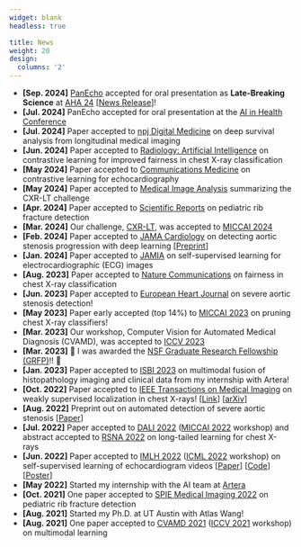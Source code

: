 ```yaml
---
widget: blank
headless: true

title: News
weight: 20
design:
  columns: '2'
---
```


* <b>[Sep. 2024]</b> [PanEcho](https://www.cards-lab.org/panecho) accepted for oral presentation as **Late-Breaking Science** at [AHA 24](https://professional.heart.org/en/meetings/scientific-sessions) [[News Release](https://newsroom.heart.org/news/ai-image-recognition-program-could-read-heart-images-faster-speed-care)]!
* <b>[Jul. 2024]</b> PanEcho accepted for oral presentation at the [AI in Health Conference](https://www.aihealthconference.com/)
* <b>[Jul. 2024]</b> Paper accepted to [npj Digital Medicine](https://www.nature.com/npjdigitalmed/) on deep survival analysis from longitudinal medical imaging
* <b>[Jun. 2024]</b> Paper accepted to [Radiology: Artificial Intelligence](https://pubs.rsna.org/journal/ai) on contrastive learning for improved fairness in chest X-ray classification
* <b>[May 2024]</b> Paper accepted to [Communications Medicine](https://www.nature.com/commsmed) on contrastive learning for echocardiography
* <b>[May 2024]</b> Paper accepted to [Medical Image Analysis](https://www.sciencedirect.com/journal/medical-image-analysis) summarizing the CXR-LT challenge
* <b>[Apr. 2024]</b> Paper accepted to [Scientific Reports](https://www.nature.com/srep/) on pediatric rib fracture detection
* <b>[Mar. 2024]</b> Our challenge, [CXR-LT](https://bionlplab.github.io/2024_MICCAI_CXRLT/), was accepted to [MICCAI 2024](https://conferences.miccai.org/2024/en/)
* <b>[Feb. 2024]</b> Paper accepted to [JAMA Cardiology](https://jamanetwork.com/journals/jamacardiology) on detecting aortic stenosis progression with deep learning [[Preprint](https://www.medrxiv.org/content/10.1101/2023.09.28.23296234v2)]
* <b>[Jan. 2024]</b> Paper accepted to [JAMIA](https://academic.oup.com/jamia) on self-supervised learning for electrocardiographic (ECG) images
* <b>[Aug. 2023]</b> Paper accepted to [Nature Communications](https://www.nature.com/ncomms/) on fairness in chest X-ray classification
* <b>[Jun. 2023]</b> Paper accepted to [European Heart Journal](https://academic.oup.com/eurheartj) on severe aortic stenosis detection!
* <b>[May 2023]</b> Paper early accepted (top 14%) to [MICCAI 2023](https://conferences.miccai.org/2023/en/) on pruning chest X-ray classifiers!
* <b>[Mar. 2023]</b> Our workshop, Computer Vision for Automated Medical Diagnosis (CVAMD), was accepted to [ICCV 2023](https://iccv2023.thecvf.com/)
* <b>[Mar. 2023]</b> :tada: I was awarded the [NSF Graduate Research Fellowship (GRFP)](https://www.nsfgrfp.org/)!! :tada:
* <b>[Jan. 2023]</b> Paper accepted to [ISBI 2023](http://2023.biomedicalimaging.org/en/) on multimodal fusion of histopathology imaging and clinical data from my internship with Artera!
* <b>[Oct. 2022]</b> Paper accepted to [IEEE Transactions on Medical Imaging](https://www.embs.org/tmi/) on weakly supervised localization in chest X-rays! [[Link](https://ieeexplore.ieee.org/document/9930800)] [[arXiv](https://arxiv.org/abs/2207.04394)]
* <b>[Aug. 2022]</b> Preprint out on automated detection of severe aortic stenosis [[Paper](https://www.medrxiv.org/content/10.1101/2022.08.30.22279413v1)]
* <b>[Jul. 2022]</b> Paper accepted to [DALI 2022](https://dali-miccai.github.io/) ([MICCAI 2022](https://conferences.miccai.org/2022/en/) workshop) and abstract accepted to [RSNA 2022](https://www.rsna.org/annual-meeting) on long-tailed learning for chest X-rays
* <b>[Jun. 2022]</b> Paper accepted to [IMLH 2022](https://sites.google.com/view/imlh2022/home?authuser=0) ([ICML 2022](https://icml.cc/) workshop) on self-supervised learning of echocardiogram videos [[Paper](https://arxiv.org/abs/2207.11581)] [[Code](https://github.com/cards-yale/echo-ssl-aortic-stenosis)] [[Poster](/media/imlh_2022_poster.pdf)]
* <b>[May 2022]</b> Started my internship with the AI team at [Artera](https://artera.ai/)
* <b>[Oct. 2021]</b> One paper accepted to [SPIE Medical Imaging 2022](https://spie.org/MI22/conferencedetails/computer-aided-diagnosis?enableBackToBrowse=true) on pediatric rib fracture detection
* <b>[Aug. 2021]</b> Started my Ph.D. at UT Austin with Atlas Wang!
* <b>[Aug. 2021]</b> One paper accepted to [CVAMD 2021](https://sites.google.com/view/CVAMD2021/) ([ICCV 2021](http://iccv2021.thecvf.com/home) workshop) on multimodal learning
